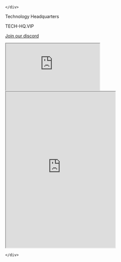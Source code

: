 <!DOCTYPE html>
<html>

<head>
  <meta charset="utf-8">
  <meta name="viewport" content="width=device-width, initial-scale=1.0">
  <title>techhqvip</title>
  <link rel="stylesheet" href="https://stackedit.io/style.css" />
</head>

<body class="stackedit">
  <div class="stackedit__left">
    <div class="stackedit__toc">
      
    </div>
  </div>
  <div class="stackedit__right">
    <div class="stackedit__html">
      <p>Technology Headquarters</p>
<p>TECH-HQ.VIP</p>
<p><a href="https://discord.gg/GVDjBDa">Join our discord</a></p>
<iframe src="https://www.clocklink.com/clocks/HTML5/html5-world.html?Vancouver&amp;Tokyo&amp;New_York&amp;480&amp;blue" scrolling="no"></iframe>
<iframe width="350" height="500" src="https://discord.com/widget?id=511205633329201152&amp;theme=dark"></iframe>

    </div>
  </div>
</body>

</html>
